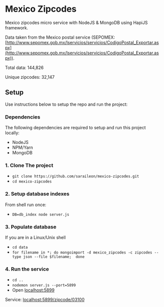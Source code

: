 # Mexico Zipcodes
Mexico zipcodes micro service with NodeJS & MongoDB using HapiJS framework.

Data taken from the Mexico postal service (SEPOMEX: [http://www.sepomex.gob.mx/lservicios/servicios/CodigoPostal_Exportar.aspx](http://www.sepomex.gob.mx/lservicios/servicios/CodigoPostal_Exportar.aspx)).

Total data: 144,826

Unique zipcodes: 32,147

## Setup
Use instructions below to setup the repo and run the project:

### Dependencies
The following dependencies are required to setup and run this project locally:

- NodeJS
- NPM/Yarn
- MongoDB

### 1. Clone The project

- `git clone https://github.com/saraileon/mexico-zipcodes.git`
- `cd mexico-zipcodes`

### 2. Setup database indexes

From shell run once:

- `DB=db_index node server.js`

### 3. Populate database

If you are in a Linux/Unix shell

- `cd data`
- `for filename in *; do mongoimport -d mexico_zipcodes -c zipcodes --type json --file $filename;  done`

### 4. Run the service
- `cd ..`
- `nodemon server.js --port=5899`
- Open [localhost:5899](http://localhost:5899)

Service: [localhost:5899/zipcode/03100](http://localhost:5899/zipcode/03100)